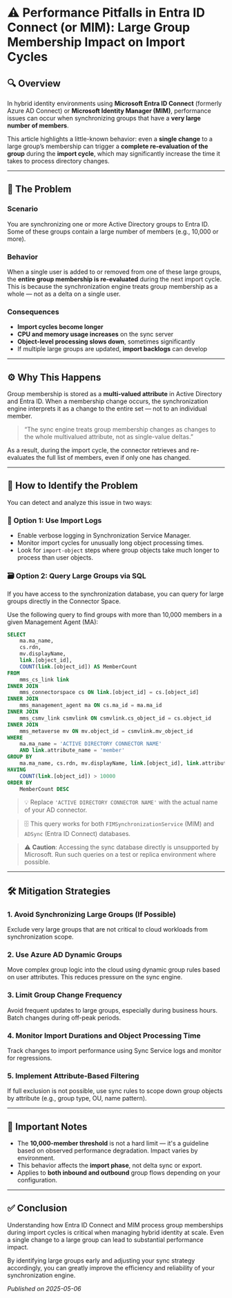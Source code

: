 # ⚠️ Performance Pitfalls in Entra ID Connect (or MIM): Large Group Membership Impact on Import Cycles

## 🔍 Overview

In hybrid identity environments using **Microsoft Entra ID Connect** (formerly Azure AD Connect) or **Microsoft Identity Manager (MIM)**, performance issues can occur when synchronizing groups that have a **very large number of members**. 

This article highlights a little-known behavior: even a **single change** to a large group’s membership can trigger a **complete re-evaluation of the group** during the **import cycle**, which may significantly increase the time it takes to process directory changes.

---

## 🧠 The Problem

### Scenario

You are synchronizing one or more Active Directory groups to Entra ID. Some of these groups contain a large number of members (e.g., 10,000 or more). 

### Behavior

When a single user is added to or removed from one of these large groups, the **entire group membership is re-evaluated** during the next import cycle. This is because the synchronization engine treats group membership as a whole — not as a delta on a single user.

### Consequences

- **Import cycles become longer**
- **CPU and memory usage increases** on the sync server
- **Object-level processing slows down**, sometimes significantly
- If multiple large groups are updated, **import backlogs** can develop

---

## ⚙️ Why This Happens

Group membership is stored as a **multi-valued attribute** in Active Directory and Entra ID. When a membership change occurs, the synchronization engine interprets it as a change to the entire set — not to an individual member.

> “The sync engine treats group membership changes as changes to the whole multivalued attribute, not as single-value deltas.”

As a result, during the import cycle, the connector retrieves and re-evaluates the full list of members, even if only one has changed.

---

## 🧪 How to Identify the Problem

You can detect and analyze this issue in two ways:

### 🔎 Option 1: Use Import Logs

- Enable verbose logging in Synchronization Service Manager.
- Monitor import cycles for unusually long object processing times.
- Look for `import-object` steps where group objects take much longer to process than user objects.

### 🗃 Option 2: Query Large Groups via SQL

If you have access to the synchronization database, you can query for large groups directly in the Connector Space.

Use the following query to find groups with more than 10,000 members in a given Management Agent (MA):

```sql
SELECT 
    ma.ma_name, 
    cs.rdn, 
    mv.displayName, 
    link.[object_id],
    COUNT(link.[object_id]) AS MemberCount
FROM 
    mms_cs_link link
INNER JOIN 
    mms_connectorspace cs ON link.[object_id] = cs.[object_id]
INNER JOIN 
    mms_management_agent ma ON cs.ma_id = ma.ma_id
INNER JOIN 
    mms_csmv_link csmvlink ON csmvlink.cs_object_id = cs.object_id
INNER JOIN 
    mms_metaverse mv ON mv.object_id = csmvlink.mv_object_id
WHERE 
    ma.ma_name = 'ACTIVE DIRECTORY CONNECTOR NAME'
    AND link.attribute_name = 'member'
GROUP BY 
    ma.ma_name, cs.rdn, mv.displayName, link.[object_id], link.attribute_name
HAVING 
    COUNT(link.[object_id]) > 10000
ORDER BY 
    MemberCount DESC
```

> 💡 Replace `'ACTIVE DIRECTORY CONNECTOR NAME'` with the actual name of your AD connector.

> 🗄 This query works for both `FIMSynchronizationService` (MIM) and `ADSync` (Entra ID Connect) databases.

> ⚠️ **Caution**: Accessing the sync database directly is unsupported by Microsoft. Run such queries on a test or replica environment where possible.

---

## 🛠️ Mitigation Strategies

### 1. **Avoid Synchronizing Large Groups (If Possible)**  
Exclude very large groups that are not critical to cloud workloads from synchronization scope.

### 2. **Use Azure AD Dynamic Groups**  
Move complex group logic into the cloud using dynamic group rules based on user attributes. This reduces pressure on the sync engine.

### 3. **Limit Group Change Frequency**  
Avoid frequent updates to large groups, especially during business hours. Batch changes during off-peak periods.

### 4. **Monitor Import Durations and Object Processing Time**  
Track changes to import performance using Sync Service logs and monitor for regressions.

### 5. **Implement Attribute-Based Filtering**  
If full exclusion is not possible, use sync rules to scope down group objects by attribute (e.g., group type, OU, name pattern).

---

## 📌 Important Notes

- The **10,000-member threshold** is not a hard limit — it's a guideline based on observed performance degradation. Impact varies by environment.
- This behavior affects the **import phase**, not delta sync or export.
- Applies to **both inbound and outbound** group flows depending on your configuration.

---

## ✅ Conclusion

Understanding how Entra ID Connect and MIM process group memberships during import cycles is critical when managing hybrid identity at scale. Even a single change to a large group can lead to substantial performance impact. 

By identifying large groups early and adjusting your sync strategy accordingly, you can greatly improve the efficiency and reliability of your synchronization engine.

*Published on 2025-05-06*
